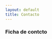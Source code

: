 ```yaml
---
layout: default 
title: Contacto
---
```


### Ficha de contcto

<script type="text/javascript" src="http://form.jotformeu.com/jsform/30592045411344"></script>